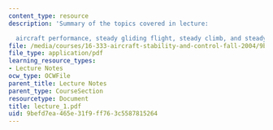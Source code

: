 ```yaml
---
content_type: resource
description: 'Summary of the topics covered in lecture:

  aircraft performance, steady gliding flight, steady climb, and steady turn.'
file: /media/courses/16-333-aircraft-stability-and-control-fall-2004/9befd7ea465e31f9ff763c5587815264_lecture_1.pdf
file_type: application/pdf
learning_resource_types:
- Lecture Notes
ocw_type: OCWFile
parent_title: Lecture Notes
parent_type: CourseSection
resourcetype: Document
title: lecture_1.pdf
uid: 9befd7ea-465e-31f9-ff76-3c5587815264
---
```


